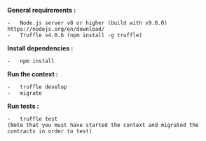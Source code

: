 **General requirements  :**

    -   Node.js server v8 or higher (build with v9.8.0) https://nodejs.org/en/download/
    -   Truffle v4.0.6 (npm install -g truffle)

**Install dependencies  :**

    -   npm install

**Run the context :**

    -   truffle develop
    -   migrate

**Run tests :**

    -   truffle test
    (Note that you must have started the context and migrated the contracts in order to test)
